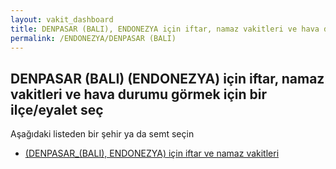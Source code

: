 ```yaml
---
layout: vakit_dashboard
title: DENPASAR (BALI), ENDONEZYA için iftar, namaz vakitleri ve hava durumu - ilçe/eyalet seç
permalink: /ENDONEZYA/DENPASAR (BALI)
---
```


## DENPASAR (BALI) (ENDONEZYA) için iftar, namaz vakitleri ve hava durumu  görmek için bir ilçe/eyalet seç

Aşağıdaki listeden bir şehir ya da semt seçin

* [ (DENPASAR_(BALI), ENDONEZYA) için iftar ve namaz vakitleri](/ENDONEZYA/DENPASAR_(BALI)/)

<script type="text/javascript">
  var GLOBAL_COUNTRY = 'ENDONEZYA';
  var GLOBAL_CITY = 'DENPASAR (BALI)';
  var GLOBAL_STATE = 'DENPASAR (BALI)';
</script>
